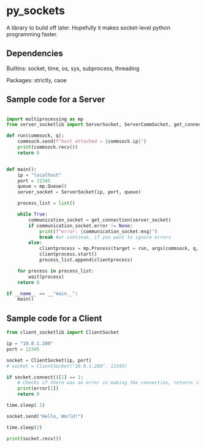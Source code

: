 # py_sockets
A library to build off later. Hopefully it makes socket-level python programming faster.


## Dependencies
Builtins: socket, time, os, sys, subprocess, threading

Packages: strictly, caoe

## Sample code for a Server

```python

import multiprocessing as mp
from server_socketlib import ServerSocket, ServerCommSocket, get_connection

def run(commsock, q):
    commsock.send(f"host attached = {commsock.ip}")
    print(commsock.recv())
    return 0


def main():
    ip = "localhost"
    port = 12345
    queue = mp.Queue()
    server_socket = ServerSocket(ip, port, queue)

    process_list = list()

    while True:
        communication_socket = get_connection(server_socket)
        if communication_socket.error != None:
            print(f"error: {communication_socket.msg}")
            break #or continue, if you want to ignore errors
        else:
            clientprocess = mp.Process(target = run, args(commsock, q, ))
            clientprocess.start()
            process_list.append(clientprocess)

    for process in process_list:
        wait(process)
    return 0

if __name__ == __"main__":
    main()


```





## Sample code for a Client
```python
from client_socketlib import ClientSocket

ip = "10.0.1.200"
port = 12345

socket = ClientSocket(ip, port)
# socket = ClientSocket("10.0.1.200", 12345)

if socket.connect()[1] == 1:
    # Checks if there was an error in making the connection, returns if so.
    print(error[1])
    return 0

time.sleep(.1)

socket.send("Hello, World!")

time.sleep(2)

print(socket.recv())
```
